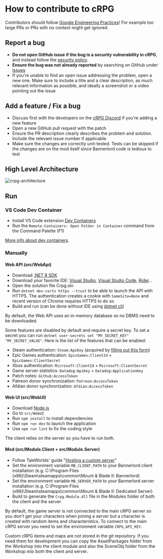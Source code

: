 # How to contribute to cRPG

Contributors should follow [Google Engineering Practices](https://google.github.io/eng-practices)! For example too large
PRs or PRs with no context might get ignored.

## Report a bug

- **Do not open GitHub issue if the bug is a security vulnerability in cRPG**, and instead follow
  the [security policy](https://github.com/verdie-g/crpg/blob/master/SECURITY.md).
- **Ensure the bug was not already reported** by searching on GitHub under [Issues](https://github.com/verdie-g/crpg/issues?q=is%3Aissue)
- If you're unable to find an open issue addressing the problem, open a new one. Make sure to include
  a title and a clear description, as much relevant information as possible, and ideally a screenshot
  or a video pointing out the issue

## Add a feature / Fix a bug

- Discuss first with the developers on the [cRPG Discord](https://discord.gg/c-rpg) if
  you're adding a new feature
- Open a new GitHub pull request with the patch
- Ensure the PR description clearly describes the problem and solution. Include the relevant issue
  number if applicable.
- Make sure the changes are correctly unit-tested. Tests can be skipped if the changes are
  on the mod itself since Bannerlord code is tedious to test

## High Level Architecture

![crpg-architecture](https://user-images.githubusercontent.com/9092290/95020344-df71a880-066a-11eb-8439-f21f90cbc9c7.png)

## Run

### VS Code Dev Container

- Install VS Code extension [Dev Containers](https://marketplace.visualstudio.com/items?itemName=ms-vscode-remote.remote-containers)
- Run the `Remote-Containers: Open Folder in Container` command from the Command Palette (F1)

[More info about dev containers](https://code.visualstudio.com/docs/remote/containers).

### Manually

#### Web API (src/WebApi)

- Download [.NET 8 SDK](https://dotnet.microsoft.com/download)
- Download your favorite IDE: [Visual Studio](https://visualstudio.microsoft.com/vs), [Visual Studio Code](https://code.visualstudio.com), [Rider](https://www.jetbrains.com/rider)...
- Open the solution file Crpg.sln
- Run `dotnet dev-certs https --trust` to be able to launch the API with HTTPS. The authentication creates a cookie
  with `SameSite=None` and recent version of Chrome requires HTTPS to do so
- Build and run (can be done without IDE using [dotnet cli](https://docs.microsoft.com/en-us/dotnet/core/tools/dotnet-run))

By default, the Web API uses an in-memory database so no DBMS need to be downloaded.

Some features are disabled by default and require a secret key. To set a secret you can run
`dotnet user-secrets set "MY_SECRET_KEY" "MY_SECRET_VALUE"`. Here is the list of the features
that can be enabled:
- Steam authentication: `Steam:ApiKey` (acquired by [filling out this form](https://steamcommunity.com/dev/apikey))
- Epic Games authentication: `EpicGames:ClientId` + `EpicGames:ClientSecret`
- Xbox authentication: `Microsoft:ClientId` + `Microsoft:ClientSecret`
- Game server statistics: `Datadog:ApiKey` + `Datadog:ApplicationKey`
- Patch notes: `Github:AccessToken`
- Patreon donor synchronization: `Patreon:AccessToken`
- Afdian donor synchronization: `Afdian:AccessToken`

#### Web UI (src/WebUI)

- Download [Node.js](https://nodejs.org)
- Go to `src/WebUI`
- Run `npm install` to install dependencies
- Run `npm run dev` to launch the application
- Use `npm run lint` to fix the coding style

The client relies on the server so you have to run both.

#### Mod (src/Module.Client + src/Module.Server)

- Follow TaleWorlds' guide "[Hosting a custom server](https://moddocs.bannerlord.com/multiplayer/hosting_server)"
- Set the environment variable `MB_CLIENT_PATH` to your Bannerlord client installation
  (e.g. C:\Program Files (x86)\Steam\steamapps\common\Mount & Blade II: Bannerlord)
- Set the environment variable `MB_SERVER_PATH` to your Bannerlord server installation
  (e.g. C:\Program Files (x86)\Steam\steamapps\common\Mount & Blade II: Dedicated Server)
- Build to generate the `Crpg.Module.dll` file in the Modules folder of both the client and the server

By default, the game server is not connected to the main cRPG server so you don't get
your characters when joining a server but a character is created with random items and
characteristics. To connect to the main cRPG server you need to set the environment
variable `CRPG_API_KEY`.

Custom cRPG items and maps are not stored in the git repository. If you need them for
development you can copy the AssetPackages folder from the Workshop into the client
module and also the SceneObj folder from the Workshop into both the client and server.
